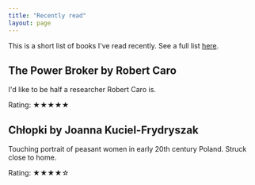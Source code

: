 ```yaml
---
title: "Recently read"
layout: page
---
```

This is a short list of books I've read recently. See a full list [here](https://www.goodreads.com/user/show/36356365-piotr-put).

## The Power Broker by Robert Caro
I'd like to be half a researcher Robert Caro is. 

Rating: ★★★★★

## Chłopki by Joanna Kuciel-Frydryszak
Touching portrait of peasant women in early 20th century Poland. Struck close to home.

Rating: ★★★★☆
